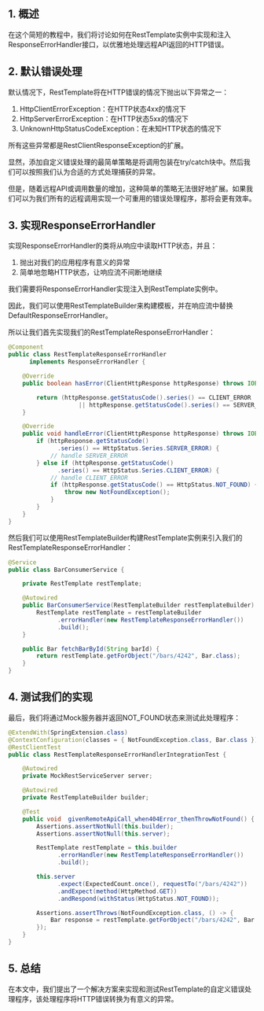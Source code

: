 ## 1. 概述

在这个简短的教程中，我们将讨论如何在RestTemplate实例中实现和注入ResponseErrorHandler接口，以优雅地处理远程API返回的HTTP错误。

## 2. 默认错误处理

默认情况下，RestTemplate将在HTTP错误的情况下抛出以下异常之一：

1.  HttpClientErrorException：在HTTP状态4xx的情况下
2.  HttpServerErrorException：在HTTP状态5xx的情况下
3.  UnknownHttpStatusCodeException：在未知HTTP状态的情况下

所有这些异常都是RestClientResponseException的扩展。

显然，添加自定义错误处理的最简单策略是将调用包装在try/catch块中。然后我们可以按照我们认为合适的方式处理捕获的异常。

但是，随着远程API或调用数量的增加，这种简单的策略无法很好地扩展。如果我们可以为我们所有的远程调用实现一个可重用的错误处理程序，那将会更有效率。

## 3. 实现ResponseErrorHandler

实现ResponseErrorHandler的类将从响应中读取HTTP状态，并且：

1.  抛出对我们的应用程序有意义的异常
2.  简单地忽略HTTP状态，让响应流不间断地继续

我们需要将ResponseErrorHandler实现注入到RestTemplate实例中。

因此，我们可以使用RestTemplateBuilder来构建模板，并在响应流中替换DefaultResponseErrorHandler。

所以让我们首先实现我们的RestTemplateResponseErrorHandler：

```java
@Component
public class RestTemplateResponseErrorHandler
      implements ResponseErrorHandler {

    @Override
    public boolean hasError(ClientHttpResponse httpResponse) throws IOException {

        return (httpResponse.getStatusCode().series() == CLIENT_ERROR
                    || httpResponse.getStatusCode().series() == SERVER_ERROR);
    }

    @Override
    public void handleError(ClientHttpResponse httpResponse) throws IOException {
        if (httpResponse.getStatusCode()
              .series() == HttpStatus.Series.SERVER_ERROR) {
            // handle SERVER_ERROR
        } else if (httpResponse.getStatusCode()
              .series() == HttpStatus.Series.CLIENT_ERROR) {
            // handle CLIENT_ERROR
            if (httpResponse.getStatusCode() == HttpStatus.NOT_FOUND) {
                throw new NotFoundException();
            }
        }
    }
}
```

然后我们可以使用RestTemplateBuilder构建RestTemplate实例来引入我们的RestTemplateResponseErrorHandler：

```java
@Service
public class BarConsumerService {

    private RestTemplate restTemplate;

    @Autowired
    public BarConsumerService(RestTemplateBuilder restTemplateBuilder) {
        RestTemplate restTemplate = restTemplateBuilder
              .errorHandler(new RestTemplateResponseErrorHandler())
              .build();
    }

    public Bar fetchBarById(String barId) {
        return restTemplate.getForObject("/bars/4242", Bar.class);
    }
}
```

## 4. 测试我们的实现

最后，我们将通过Mock服务器并返回NOT_FOUND状态来测试此处理程序：

```java
@ExtendWith(SpringExtension.class)
@ContextConfiguration(classes = { NotFoundException.class, Bar.class })
@RestClientTest
public class RestTemplateResponseErrorHandlerIntegrationTest {

    @Autowired
    private MockRestServiceServer server;

    @Autowired
    private RestTemplateBuilder builder;

    @Test
    public void  givenRemoteApiCall_when404Error_thenThrowNotFound() {
        Assertions.assertNotNull(this.builder);
        Assertions.assertNotNull(this.server);

        RestTemplate restTemplate = this.builder
              .errorHandler(new RestTemplateResponseErrorHandler())
              .build();

        this.server
              .expect(ExpectedCount.once(), requestTo("/bars/4242"))
              .andExpect(method(HttpMethod.GET))
              .andRespond(withStatus(HttpStatus.NOT_FOUND));

        Assertions.assertThrows(NotFoundException.class, () -> {
            Bar response = restTemplate.getForObject("/bars/4242", Bar.class);
        });
    }
}
```

## 5. 总结

在本文中，我们提出了一个解决方案来实现和测试RestTemplate的自定义错误处理程序，该处理程序将HTTP错误转换为有意义的异常。